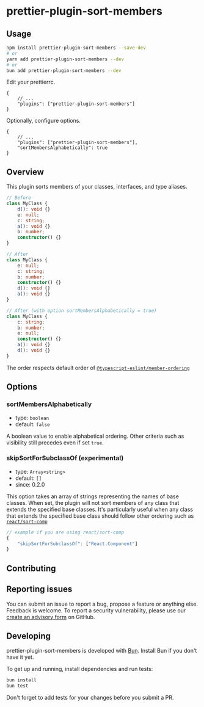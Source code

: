 # prettier-plugin-sort-members

## Usage

```bash
npm install prettier-plugin-sort-members --save-dev
# or
yarn add prettier-plugin-sort-members --dev
# or
bun add prettier-plugin-sort-members --dev
```

Edit your prettierrc.

```jsonc
{
	// ...
	"plugins": ["prettier-plugin-sort-members"]
}
```

Optionally, configure options.

```jsonc
{
	// ...
	"plugins": ["prettier-plugin-sort-members"],
	"sortMembersAlphabetically": true
}
```

## Overview

This plugin sorts members of your classes, interfaces, and type aliases.

```ts
// Before
class MyClass {
	d(): void {}
	e: null;
	c: string;
	a(): void {}
	b: number;
	constructor() {}
}

// After
class MyClass {
	e: null;
	c: string;
	b: number;
	constructor() {}
	d(): void {}
	a(): void {}
}

// After (with option sortMembersAlphabetically = true)
class MyClass {
	c: string;
	b: number;
	e: null;
	constructor() {}
	a(): void {}
	d(): void {}
}
```

The order respects default order of [`@typescript-eslint/member-ordering`](https://typescript-eslint.io/rules/member-ordering/#default-configuration)

## Options

### sortMembersAlphabetically

- type: `boolean`
- default: `false`

A boolean value to enable alphabetical ordering.
Other criteria such as visibility still precedes even if set `true`.

### skipSortForSubclassOf (experimental)

- type: `Array<string>`
- default: `[]`
- since: 0.2.0

This option takes an array of strings representing the names of base classes. When set, the plugin will not sort members of any class that extends the specified base classes. It's particularly useful when any class that extends the specified base class should follow other ordering such as [`react/sort-comp`](https://github.com/jsx-eslint/eslint-plugin-react/blob/b7474504fe5b9101dd7f607d9bc71aa2e61dfb37/docs/rules/sort-comp.md)

```js
// example if you are using react/sort-comp
{
	"skipSortForSubclassOf": ["React.Component"]
}
```

## Contributing

## Reporting issues

You can submit an issue to report a bug, propose a feature or anything else. Feedback is welcome.
To report a security vulnerability, please use our [create an advisory form](https://github.com/seiyab/prettier-plugin-sort-members/security/advisories/new) on GitHub.

## Developing

prettier-plugin-sort-members is developed with [Bun](https://bun.sh/). Install Bun if you don't have it yet.

To get up and running, install dependencies and run tests:

```sh
bun install
bun test
```

Don't forget to add tests for your changes before you submit a PR.
